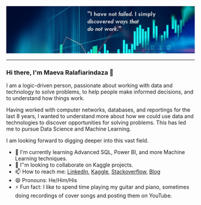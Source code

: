 <img src="images/banner.jfif">

---
### Hi there, I'm Maeva Ralafiarindaza 👋

I am a logic-driven person, passionate about working with data and technology to solve problems, to help people make informed decisions, and to understand how things work.

Having worked with computer networks, databases, and reportings for the last 8 years, I wanted to understand more about how we could use data and technologies to discover opportunities for solving problems. This has led me to pursue Data Science and Machine Learning.

I am looking forward to digging deeper into this vast field.

- 🌱 I'm currently learning Advanced SQL, Power BI, and more Machine Learning techniques.
- 👯 I’'m looking to collaborate on Kaggle projects.
- 📫 How to reach me: [LinkedIn](https://www.linkedin.com/in/maevaralafiarindaza), [Kaggle](https://www.kaggle.com/maevaralafi), [Stackoverflow](https://stackexchange.com/users/9569098/maevadevs), [Blog](http://maevadevs.github.io)
- 😄 Pronouns: He/Him/His
- ⚡ Fun fact: I like to spend time playing my guitar and piano, sometimes doing recordings of cover songs and posting them on YouTube.
